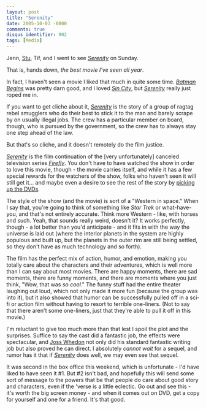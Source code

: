 ```yaml
---
layout: post
title: "Serenity"
date: 2005-10-03 -0800
comments: true
disqus_identifier: 902
tags: [Media]
---
```

Jenn, [Stu](http://www.stuartthompson.net), Tif, and I went to see
[*Serenity*](http://browncoats.serenitymovie.com/serenity/index.html?fuseaction=tools.invlink&u=tillig&linkID=36)
on Sunday.
 
 That is, hands down, *the best movie I've seen all year*.
 
 In fact, I haven't seen a movie I liked that much in quite some time.
[*Batman
Begins*](http://www.amazon.com/exec/obidos/ASIN/B000AU9UYM/mhsvortex)
was pretty darn good, and I loved [*Sin
City*](http://www.amazon.com/exec/obidos/ASIN/B00005JNTX/mhsvortex), but
[*Serenity*](http://browncoats.serenitymovie.com/serenity/index.html?fuseaction=tools.invlink&u=tillig&linkID=36)
really just roped me in.
 
 If you want to get cliche about it,
[*Serenity*](http://browncoats.serenitymovie.com/serenity/index.html?fuseaction=tools.invlink&u=tillig&linkID=36)
is the story of a group of ragtag rebel smugglers who do their best to
stick it to the man and barely scrape by on usually illegal jobs. The
crew has a particular member on board, though, who is pursued by the
government, so the crew has to always stay one step ahead of the law.
 
 But that's so cliche, and it doesn't remotely do the film justice.
 
[*Serenity*](http://browncoats.serenitymovie.com/serenity/index.html?fuseaction=tools.invlink&u=tillig&linkID=36)
is the film continuation of the [very unfortunately] canceled television
series
[*Firefly*](http://www.amazon.com/exec/obidos/ASIN/B0000AQS0F/mhsvortex).
You don't have to have watched the show in order to love this movie,
though - the movie carries itself, and while it has a few special
rewards for the watchers of the show, folks who haven't seen it will
still get it... and maybe even a desire to see the rest of the story by
[picking up the
DVDs](http://www.amazon.com/exec/obidos/ASIN/B0000AQS0F/mhsvortex).
 
 The style of the show (and the movie) is sort of a "Western in space."
When I say that, you're going to think of something like *Star Trek* or
what-have-you, and that's not entirely accurate. Think more Western -
like, with horses and such. Yeah, that sounds really weird, doesn't it?
It works perfectly, though - a lot better than you'd anticipate - and it
fits in with the way the universe is laid out (where the interior
planets in the system are highly populous and built up, but the planets
in the outer rim are still being settled, so they don't have as much
technology and so forth).
 
 The film has the perfect mix of action, humor, and emotion, making you
totally care about the characters and their adventures, which is well
more than I can say about most movies. There are happy moments, there
are sad moments, there are funny moments, and there are moments where
you just think, "Wow, that was *so cool*." The funny stuff had the
entire theater laughing out loud, which not only made it more fun
(because the group was into it), but it also showed that humor can be
successfully pulled off in a sci-fi or action film without having to
resort to terrible one-liners. (Not to say that there aren't some
one-liners, just that they're able to pull it off in this movie.)
 
 I'm reluctant to give too much more than that lest I spoil the plot and
the surprises. Suffice to say the cast did a fantastic job, the effects
were spectacular, and [Joss Whedon](http://us.imdb.com/name/nm0923736/)
not only did his standard fantastic writing job but also proved he can
direct. I absolutely *cannot wait* for a sequel, and rumor has it that
if
[*Serenity*](http://browncoats.serenitymovie.com/serenity/index.html?fuseaction=tools.invlink&u=tillig&linkID=36)
does well, we may even see that sequel.
 
 It was second in the box office this weekend, which is unfortunate -
I'd have liked to have seen it \#1. But \#2 isn't bad, and hopefully
this will send some sort of message to the powers that be that people do
care about good story and characters, even if the 'verse is a little
eclectic. Go out and see this - it's worth the big screen money - and
when it comes out on DVD, get a copy for yourself and one for a friend.
It's that good.
